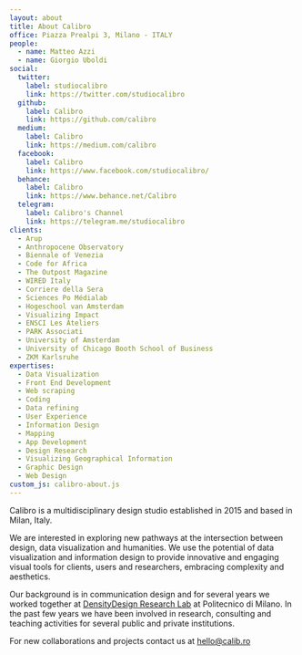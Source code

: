 ```yaml
---
layout: about
title: About Calibro
office: Piazza Prealpi 3, Milano - ITALY
people:
  - name: Matteo Azzi
  - name: Giorgio Uboldi
social:
  twitter:
    label: studiocalibro
    link: https://twitter.com/studiocalibro
  github:
    label: Calibro
    link: https://github.com/calibro
  medium:
    label: Calibro
    link: https://medium.com/calibro  
  facebook:
    label: Calibro
    link: https://www.facebook.com/studiocalibro/
  behance:
    label: Calibro
    link: https://www.behance.net/Calibro
  telegram:
    label: Calibro's Channel
    link: https://telegram.me/studiocalibro
clients:
  - Arup
  - Anthropocene Observatory
  - Biennale of Venezia
  - Code for Africa
  - The Outpost Magazine
  - WIRED Italy
  - Corriere della Sera
  - Sciences Po Médialab
  - Hogeschool van Amsterdam
  - Visualizing Impact
  - ENSCI Les Ateliers
  - PARK Associati
  - University of Amsterdam
  - University of Chicago Booth School of Business
  - ZKM Karlsruhe
expertises:
  - Data Visualization
  - Front End Development
  - Web scraping
  - Coding
  - Data refining
  - User Experience
  - Information Design
  - Mapping
  - App Development
  - Design Research
  - Visualizing Geographical Information
  - Graphic Design
  - Web Design
custom_js: calibro-about.js
---
```

Calibro is a multidisciplinary design studio established in 2015 and based in Milan, Italy.

We are interested in exploring new pathways at the intersection between design, data visualization and humanities.
We use the potential of data visualization and information design to provide innovative and engaging visual tools for clients, users and researchers, embracing complexity and aesthetics.

Our background is in communication design and for several years we worked together at [DensityDesign Research Lab](http://www.densitydesign.org) at Politecnico di Milano. In the past few years we have been involved in research, consulting and teaching activities for several public and private institutions.

For new collaborations and projects contact us at [hello@calib.ro](hello@calib.ro)
